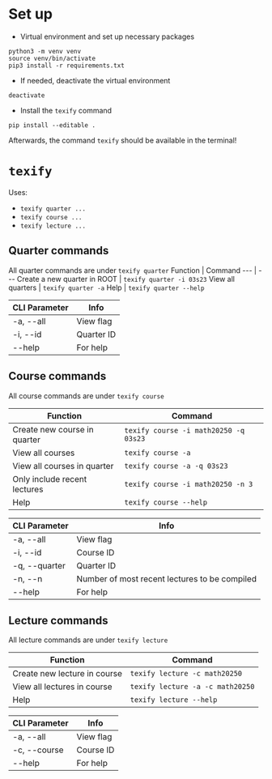 # Set up
- Virtual environment and set up necessary packages
```
python3 -m venv venv
source venv/bin/activate
pip3 install -r requirements.txt
```
- If needed, deactivate the virtual environment
```
deactivate
```
- Install the `texify` command
```
pip install --editable .
```
<!-- https://click.palletsprojects.com/en/8.1.x/setuptools/ -->
Afterwards, the command `texify` should be available in the terminal!

# `texify`
Uses:
- `texify quarter ...`
- `texify course ...`
- `texify lecture ...`
## Quarter commands
All quarter commands are under `texify quarter`
Function | Command
--- | ---
Create a new quarter in ROOT | `texify quarter -i 03s23`
View all quarters | `texify quarter -a`
Help | `texify quarter --help`

CLI Parameter | Info
--- | ---
-a, --all | View flag
-i, --id | Quarter ID
--help | For help

## Course commands
All course commands are under `texify course`

Function | Command
--- | ---
Create new course in quarter | `texify course -i math20250 -q 03s23`
View all courses | `texify course -a`
View all courses in quarter | `texify course -a -q 03s23`
Only include recent lectures | `texify course -i math20250 -n 3`
Help | `texify course --help`

CLI Parameter | Info
--- | ---
-a, --all | View flag
-i, --id | Course ID
-q, --quarter | Quarter ID
-n, --n | Number of most recent lectures to be compiled
--help | For help

## Lecture commands
All lecture commands are under `texify lecture`

Function | Command
--- | ---
Create new lecture in course | `texify lecture -c math20250`
View all lectures in course | `texify lecture -a -c math20250`
Help | `texify lecture --help`

CLI Parameter | Info
--- | ---
-a, --all | View flag
-c, --course | Course ID
--help | For help

